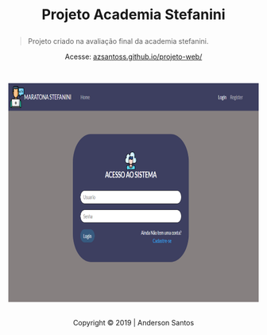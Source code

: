 ﻿# <p align="center">Projeto Academia Stefanini</p>
> Projeto criado na avaliação final da academia stefanini.

<p align="center">Acesse: <a href="https://azsantoss.github.io/projeto-web/" target="_blank">azsantoss.github.io/projeto-web/<a></p>

<br>

<p align="center"><a href="https://azsantoss.github.io/projeto-web/" target="_blank"><img width="740" height="440" src="images/logo.png" alt="AndersonSantos" /></a></p>

<h2 align="center"></h2>
<p align="center">Copyright &copy; 2019 | Anderson Santos</p>


